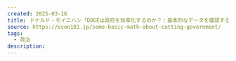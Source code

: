 ```yaml
---
created: 2025-03-16
title: ドナルド・モイニハン「DOGEは政府を効率化するのか？：基本的なデータを確認する」
source: https://econ101.jp/some-basic-math-about-cutting-government/
tags:
  - 政治
description:
---
```

